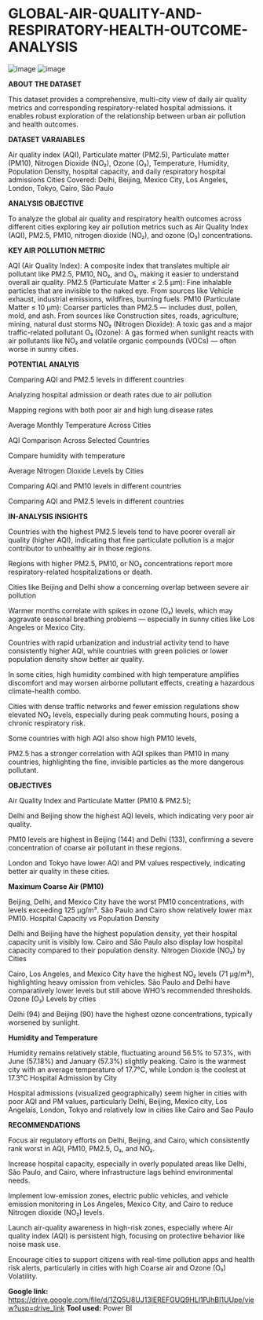 # GLOBAL-AIR-QUALITY-AND-RESPIRATORY-HEALTH-OUTCOME-ANALYSIS
![image](https://github.com/user-attachments/assets/69269f4d-50fd-4cf7-863d-483af7907c5a)
![image](https://github.com/user-attachments/assets/554a2575-383a-4a37-acff-258f7cf1d845)

**ABOUT THE DATASET**

This dataset provides a comprehensive, multi-city view of daily air quality metrics and corresponding respiratory-related hospital admissions. it enables robust exploration of the relationship between urban air pollution and health outcomes.

**DATASET VARAIABLES**

Air quality index (AQI), Particulate matter (PM2.5), Particulate matter (PM10), Nitrogen Dioxide (NO₂), Ozone (O₃), Temperature, Humidity, Population Density, hospital capacity, and daily respiratory hospital admissions
Cities Covered: Delhi, Beijing, Mexico City, Los Angeles, London, Tokyo, Cairo, São Paulo

**ANALYSIS OBJECTIVE**

To analyze the global air quality and respiratory health outcomes across different cities exploring key air pollution metrics such as Air Quality Index (AQI), PM2.5, PM10, nitrogen dioxide (NO₂), and ozone (O₃) concentrations.

**KEY AIR POLLUTION METRIC**

AQI (Air Quality Index): A composite index that translates multiple air pollutant like PM2.5, PM10, NO₂, and O₃, making it easier to understand overall air quality.
PM2.5 (Particulate Matter ≤ 2.5 µm): Fine inhalable particles that are invisible to the naked eye. From sources like Vehicle exhaust, industrial emissions, wildfires, burning fuels.
PM10 (Particulate Matter ≤ 10 µm): Coarser particles than PM2.5 — includes dust, pollen, mold, and ash. From sources like Construction sites, roads, agriculture, mining, natural dust storms
NO₂ (Nitrogen Dioxide): A toxic gas and a major traffic-related pollutant
O₃ (Ozone): A gas formed when sunlight reacts with air pollutants like NO₂ and volatile organic compounds (VOCs) — often worse in sunny cities.

**POTENTIAL ANALYIS**

Comparing AQI and PM2.5 levels in different countries

Analyzing hospital admission or death rates due to air pollution

Mapping regions with both poor air and high lung disease rates

Average Monthly Temperature Across Cities

AQI Comparison Across Selected Countries

Compare humidity with temperature

Average Nitrogen Dioxide Levels by Cities

Comparing AQI and PM10 levels in different countries

Comparing AQI and PM2.5 levels in different countries

**IN-ANALYSIS INSIGHTS**

Countries with the highest PM2.5 levels tend to have poorer overall air quality (higher AQI), indicating that fine particulate pollution is a major contributor to unhealthy air in those regions.

Regions with higher PM2.5, PM10, or NO₂ concentrations report more respiratory-related hospitalizations or death.

Cities like Beijing and Delhi show a concerning overlap between severe air pollution

Warmer months correlate with spikes in ozone (O₃) levels, which may aggravate seasonal breathing problems — especially in sunny cities like Los Angeles or Mexico City.

Countries with rapid urbanization and industrial activity tend to have consistently higher AQI, while countries with green policies or lower population density show better air quality.

In some cities, high humidity combined with high temperature amplifies discomfort and may worsen airborne pollutant effects, creating a hazardous climate-health combo.

Cities with dense traffic networks and fewer emission regulations show elevated NO₂ levels, especially during peak commuting hours, posing a chronic respiratory risk.

Some countries with high AQI also show high PM10 levels,

PM2.5 has a stronger correlation with AQI spikes than PM10 in many countries, highlighting the fine, invisible particles as the more dangerous pollutant.

**OBJECTIVES**

Air Quality Index and Particulate Matter (PM10 & PM2.5);

Delhi and Beijing show the highest AQI levels, which indicating very poor air quality.

PM10 levels are highest in Beijing (144) and Delhi (133), confirming a severe concentration of coarse air pollutant in these regions.

London and Tokyo have lower AQI and PM values respectively, indicating better air quality in these cities.

**Maximum Coarse Air (PM10)**

Beijing, Delhi, and Mexico City have the worst PM10 concentrations, with levels exceeding 125 µg/m³.
São Paulo and Cairo show relatively lower max PM10.
Hospital Capacity vs Population Density

Delhi and Beijing have the highest population density, yet their hospital capacity unit is visibly low.
Cairo and São Paulo also display low hospital capacity compared to their population density.
Nitrogen Dioxide (NO₂) by Cities

Cairo, Los Angeles, and Mexico City have the highest NO₂ levels (71 µg/m³), highlighting heavy omission from vehicles.
São Paulo and Delhi have comparatively lower levels but still above WHO’s recommended thresholds.
Ozone (O₃) Levels by cities

Delhi (94) and Beijing (90) have the highest ozone concentrations, typically worsened by sunlight.

**Humidity and Temperature**

Humidity remains relatively stable, fluctuating around 56.5% to 57.3%, with June (57.18%) and January (57.3%) slightly peaking.
Cairo is the warmest city with an average temperature of 17.7°C, while London is the coolest at 17.3°C
Hospital Admission by City

Hospital admissions (visualized geographically) seem higher in cities with poor AQI and PM values, particularly Delhi, Beijing, Mexico city, Los Angelais, London, Tokyo and relatively low in cities like Cairo and Sao Paulo

**RECOMMENDATIONS**

Focus air regulatory efforts on Delhi, Beijing, and Cairo, which consistently rank worst in AQI, PM10, PM2.5, O₃, and NO₂.

Increase hospital capacity, especially in overly populated areas like Delhi, São Paulo, and Cairo, where infrastructure lags behind environmental needs.

Implement low-emission zones, electric public vehicles, and vehicle emission monitoring in Los Angeles, Mexico City, and Cairo to reduce Nitrogen dioxide (NO₂) levels.

Launch air-quality awareness in high-risk zones, especially where Air quality index (AQI) is persistent high, focusing on protective behavior like noise mask use.

Encourage cities to support citizens with real-time pollution apps and health risk alerts, particularly in cities with high Coarse air and Ozone (O₃) Volatility.

**Google link:** https://drive.google.com/file/d/1ZQ5U8UJ13lEREFGUQ9HLl1PJhBI1UUpe/view?usp=drive_link
**Tool used:** Power BI
